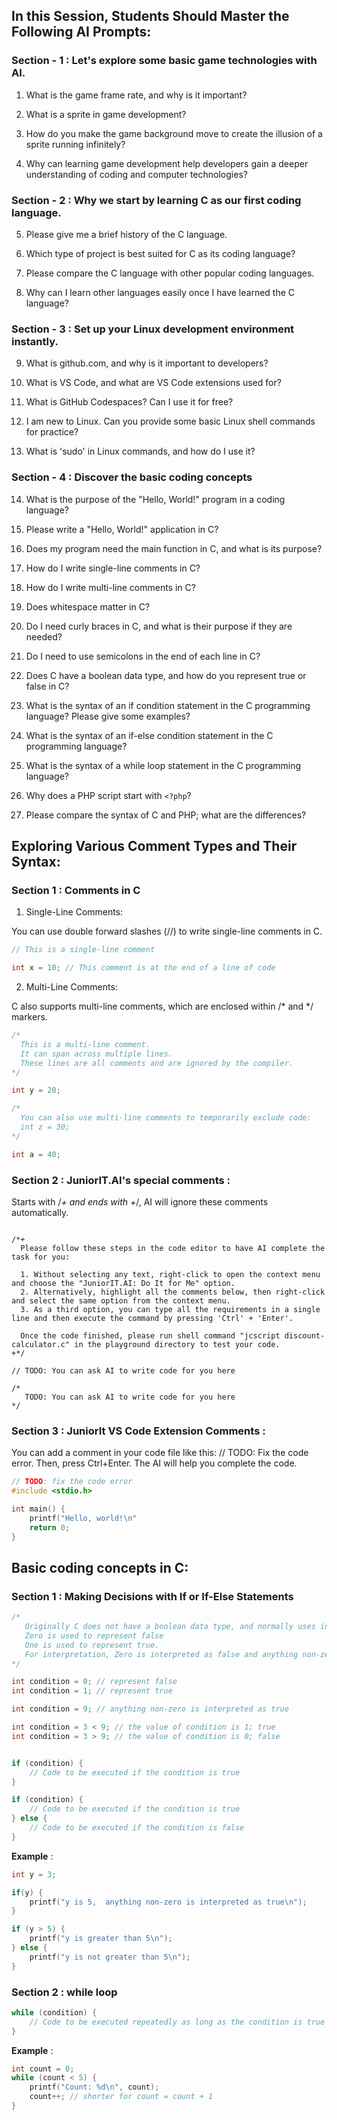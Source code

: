 ## In this Session, Students Should Master the Following AI Prompts:

### Section - 1 : Let's explore some basic game technologies with AI. 

1. What is the game frame rate, and why is it important?

2. What is a sprite in game development?

3. How do you make the game background move to create the illusion of a sprite running infinitely?

4. Why can learning game development help developers gain a deeper understanding of coding and computer technologies?

### Section - 2 :  Why we start by learning C as our first coding language.

5. Please give me a brief history of the C language.

6. Which type of project is best suited for C as its coding language?

7. Please compare the C language with other popular coding languages.

8. Why can I learn other languages easily once I have learned the C language?

### Section - 3 : Set up your Linux development environment instantly.

9. What is github.com, and why is it important to developers?

10. What is VS Code, and what are VS Code extensions used for?

11. What is GitHub Codespaces? Can I use it for free?

12. I am new to Linux. Can you provide some basic Linux shell commands for practice?

13. What is 'sudo' in Linux commands, and how do I use it?

### Section - 4 : Discover the basic coding concepts

14. What is the purpose of the "Hello, World!" program in a coding language?

15. Please write a "Hello, World!" application in C?

16. Does my program need the main function in C, and what is its purpose?

17. How do I write single-line comments in C?

18. How do I write multi-line comments in C?

19. Does whitespace matter in C?

20. Do I need curly braces in C, and what is their purpose if they are needed?

21. Do I need to use semicolons in the end of each line in C?

22. Does C have a boolean data type, and how do you represent true or false in C?

23. What is the syntax of an if condition statement in the C programming language? Please give some examples?

24. What is the syntax of an if-else condition statement in the C programming language?

25. What is the syntax of a while loop statement in the C programming language?

26. Why does a PHP script start with `<?php`?

27. Please compare the syntax of C and PHP; what are the differences?


## Exploring Various Comment Types and Their Syntax:

### Section 1 : Comments in C

1. Single-Line Comments:

You can use double forward slashes (//) to write single-line comments in C. 

```c
// This is a single-line comment

int x = 10; // This comment is at the end of a line of code
```

2. Multi-Line Comments:

C also supports multi-line comments, which are enclosed within /* and */ markers. 

```c
/*
  This is a multi-line comment.
  It can span across multiple lines.
  These lines are all comments and are ignored by the compiler.
*/

int y = 20;

/*
  You can also use multi-line comments to temporarily exclude code:
  int z = 30;
*/

int a = 40;
```
### Section 2 : JuniorIT.AI's special comments :

Starts with /*+ and ends with +*/, AI will ignore these comments automatically.

```

/*+
  Please follow these steps in the code editor to have AI complete the task for you:

  1. Without selecting any text, right-click to open the context menu and choose the "JuniorIT.AI: Do It for Me" option.
  2. Alternatively, highlight all the comments below, then right-click and select the same option from the context menu.
  3. As a third option, you can type all the requirements in a single line and then execute the command by pressing 'Ctrl' + 'Enter'.

  Once the code finished, please run shell command "jcscript discount-calculator.c" in the playground directory to test your code.
+*/

// TODO: You can ask AI to write code for you here

/*
   TODO: You can ask AI to write code for you here
*/
```
### Section 3 : JuniorIt VS Code Extension Comments :

You can add a comment in your code file like this: // TODO: Fix the code error. Then, press Ctrl+Enter. The AI will help you complete the code.

```c
// TODO: fix the code error
#include <stdio.h>

int main() {
    printf("Hello, world!\n"
    return 0;
}
```

## Basic coding concepts in C:

### Section 1 : Making Decisions with If or If-Else Statements 

```c
/*
   Originally C does not have a boolean data type, and normally uses integers for boolean testing. 
   Zero is used to represent false 
   One is used to represent true. 
   For interpretation, Zero is interpreted as false and anything non-zero is interpreted as true
*/

int condition = 0; // represent false
int condition = 1; // represent true

int condition = 9; // anything non-zero is interpreted as true

int condition = 3 < 9; // the value of condition is 1; true
int condition = 3 > 9; // the value of condition is 0; false


if (condition) {
    // Code to be executed if the condition is true
}
```

```c
if (condition) {
    // Code to be executed if the condition is true
} else {
    // Code to be executed if the condition is false
}
```

**Example** :

```c
int y = 3;

if(y) {
    printf("y is 5,  anything non-zero is interpreted as true\n");
}

if (y > 5) {
    printf("y is greater than 5\n");
} else {
    printf("y is not greater than 5\n");
}
```

### Section 2 : while loop 

```c
while (condition) {
    // Code to be executed repeatedly as long as the condition is true
}
```
**Example** :

```c
int count = 0;
while (count < 5) {
    printf("Count: %d\n", count);
    count++; // shorter for count = count + 1
}
```